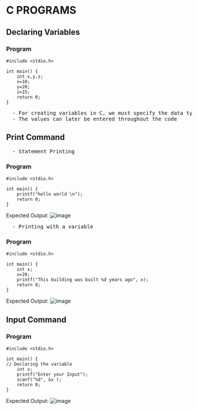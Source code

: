 # C PROGRAMS

## Declaring Variables
### Program
```
#include <stdio.h>

int main() {
	int x,y,z;
	x=10;
	y=20;
	z=15;
	return 0;
}
```
<pre>
  - For creating variables in C, we must specify the data type before the variable name(s)
  - The values can later be entered throughout the code
</pre>

## Print Command

<pre>
  - Statement Printing
</pre>
### Program
```
#include <stdio.h>

int main() {
    printf("hello world \n");
    return 0;
}
```
Expected Output:
![image](https://github.com/user-attachments/assets/4d64e5b7-6734-4609-bf20-00f3a741ce2f)

<pre>
  - Printing with a variable
</pre>
### Program
```
#include <stdio.h>

int main() {
    int x;
    x=20;
    printf("This building was built %d years ago", x);
    return 0;
}
```
Expected Output:
![image](https://github.com/user-attachments/assets/2ff0b447-2db9-4698-b1d2-4382947e0e18)

## Input Command
### Program
```
#include <stdio.h>

int main() {
// Declaring the variable
	int x;
	printf("Enter your Input");
	scanf("%d", &x );
	return 0;
}
```
Expected Output:
![image](https://github.com/user-attachments/assets/d8e13cef-8f3b-47b9-80a5-e97b4b774f6f)







